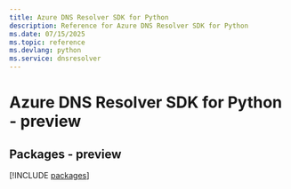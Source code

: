 ```yaml
---
title: Azure DNS Resolver SDK for Python
description: Reference for Azure DNS Resolver SDK for Python
ms.date: 07/15/2025
ms.topic: reference
ms.devlang: python
ms.service: dnsresolver
---
```

# Azure DNS Resolver SDK for Python - preview
## Packages - preview
[!INCLUDE [packages](dns-resolver-index.md)]